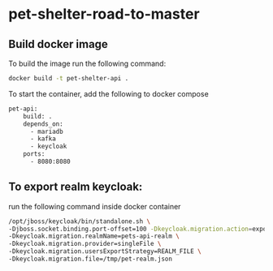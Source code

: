 # pet-shelter-road-to-master

## Build docker image
To build the image run the following command:
```bash
docker build -t pet-shelter-api .
```

To start the container, add the following to docker compose
```bash
pet-api:
    build: .
    depends_on:
      - mariadb
      - kafka
      - keycloak
    ports:
      - 8080:8080
 ```

## To export realm keycloak:

run the following command inside docker container
```bash
/opt/jboss/keycloak/bin/standalone.sh \
-Djboss.socket.binding.port-offset=100 -Dkeycloak.migration.action=export \
-Dkeycloak.migration.realmName=pets-api-realm \
-Dkeycloak.migration.provider=singleFile \
-Dkeycloak.migration.usersExportStrategy=REALM_FILE \
-Dkeycloak.migration.file=/tmp/pet-realm.json
```